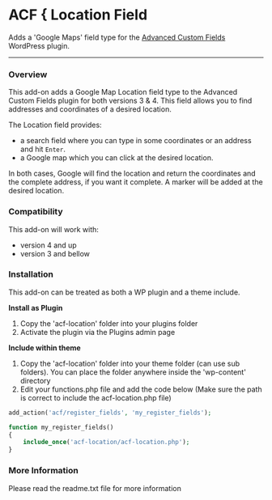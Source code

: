 # ACF { Location Field

Adds a 'Google Maps' field type for the [Advanced Custom Fields](http://wordpress.org/extend/plugins/advanced-custom-fields/) WordPress plugin.

-----------------------

### Overview

This add-on adds a Google Map Location field type to the Advanced Custom Fields plugin for both versions 3 & 4. This field allows you to find addresses and coordinates of a desired location.

The Location field provides:

* a search field where you can type in some coordinates or an address and hit `Enter`. 
* a Google map which you can click at the desired location.

In both cases, Google will find the location and return the coordinates and the complete address, if you want it complete. A marker will be added at the desired location.


### Compatibility

This add-on will work with:

* version 4 and up
* version 3 and bellow


### Installation

This add-on can be treated as both a WP plugin and a theme include.

**Install as Plugin**

1. Copy the 'acf-location' folder into your plugins folder
2. Activate the plugin via the Plugins admin page

**Include within theme**

1.	Copy the 'acf-location' folder into your theme folder (can use sub folders). You can place the folder anywhere inside the 'wp-content' directory
2.	Edit your functions.php file and add the code below (Make sure the path is correct to include the acf-location.php file)

```php
add_action('acf/register_fields', 'my_register_fields');

function my_register_fields()
{
	include_once('acf-location/acf-location.php');
}
```

### More Information

Please read the readme.txt file for more information
